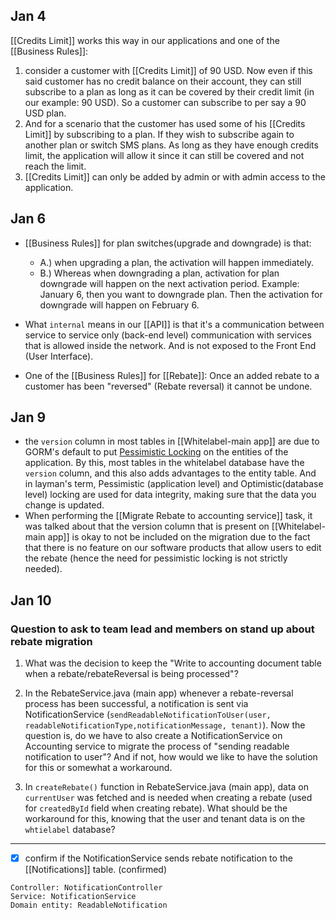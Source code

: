 ## Jan 4
[[Credits Limit]] works this way in our applications and one of the [[Business Rules]]:
1. consider a customer with [[Credits Limit]] of 90 USD. Now even if this said customer has no credit balance on their account, they can still subscribe to a plan as long as it can be covered by their credit limit (in our example: 90 USD). So a customer can subscribe to per say a 90 USD plan.
2. And for a scenario that the customer has used some of his [[Credits Limit]] by subscribing to a plan. If they wish to subscribe again to another plan or switch SMS plans. As long as they have enough credits limit, the application will allow it since it can still be covered and not reach the limit. 
3. [[Credits Limit]] can only be added by admin or with admin access to the application.

## Jan 6
- [[Business Rules]] for plan switches(upgrade and downgrade) is that: 
	- A.) when upgrading a plan, the activation will happen immediately. 
	- B.) Whereas when downgrading a plan, activation for plan downgrade will happen on the next activation period. Example: January 6, then you want to downgrade plan. Then the activation for downgrade will happen on February 6.

- What `internal` means in our [[API]] is that it's a communication between service to service only (back-end level) communication with services that is allowed inside the network. And is not exposed to the Front End (User Interface).
- One of the [[Business Rules]] for [[Rebate]]: Once an added rebate to a customer has been "reversed" (Rebate reversal) it cannot be undone.

## Jan 9
- the `version` column in most tables in [[Whitelabel-main app]] are due to GORM's default to put [Pessimistic Locking](https://www.baeldung.com/jpa-pessimistic-locking) on the entities of the application. By this, most tables in the whitelabel database have the `version` column, and this also adds advantages to the entity table. And in layman's term, Pessimistic (application level) and Optimistic(database level) locking are used for data integrity, making sure that the data you change is updated. 
- When performing the [[Migrate Rebate to accounting service]] task, it was talked about that the version column that is present on [[Whitelabel-main app]] is okay to not be included on the migration due to the fact that there is no feature on our software products that allow users to edit the rebate (hence the need for pessimistic locking is not strictly needed).

## Jan 10

### Question to ask to team lead and members on stand up about rebate migration
1. What was the decision to keep the "Write to accounting document table when a rebate/rebateReversal is being processed"?

2. In the RebateService.java (main app) whenever a rebate-reversal process has been successful, a notification is sent via NotificationService (`sendReadableNotificationToUser(user, readableNotificationType,notificationMessage, tenant)`). Now the question is, do we have to also create a NotificationService on Accounting service to migrate the process of "sending readable notification to user"? And if not, how would we like to have the solution for this or somewhat a workaround.

3. In `createRebate()` function in RebateService.java (main app), data on `currentUser` was fetched and is needed when creating a rebate (used for `createdById` field when creating rebate). What should be the workaround for this, knowing that the user and tenant data is on the `whtielabel` database? 

---

- [x] confirm if the NotificationService sends rebate notification to the [[Notifications]] table. (confirmed)
```text
Controller: NotificationController
Service: NotificationService
Domain entity: ReadableNotification
```
